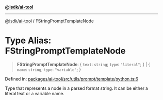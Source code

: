 [**@isdk/ai-tool**](../README.md)

***

[@isdk/ai-tool](../globals.md) / FStringPromptTemplateNode

# Type Alias: FStringPromptTemplateNode

> **FStringPromptTemplateNode**: \{ `text`: `string`; `type`: `"literal"`; \} \| \{ `name`: `string`; `type`: `"variable"`; \}

Defined in: [packages/ai-tool/src/utils/prompt/template/python.ts:6](https://github.com/isdk/ai-tool.js/blob/077730e62e6c723611b64a587e36b69766741af4/src/utils/prompt/template/python.ts#L6)

Type that represents a node in a parsed format string. It can be either
a literal text or a variable name.
